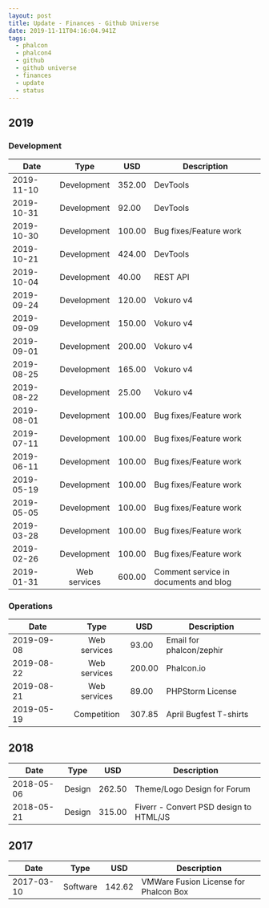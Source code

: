 ```yaml
---
layout: post
title: Update - Finances - Github Universe
date: 2019-11-11T04:16:04.941Z
tags:
  - phalcon
  - phalcon4
  - github
  - github universe
  - finances
  - update
  - status
---
```




## 2019
### Development
| Date       | Type         | USD    | Description                           |
|------------|:------------:|--------|---------------------------------------|
| 2019-11-10 | Development  | 352.00 | DevTools                              |
| 2019-10-31 | Development  |  92.00 | DevTools                              |
| 2019-10-30 | Development  | 100.00 | Bug fixes/Feature work                |
| 2019-10-21 | Development  | 424.00 | DevTools                              |
| 2019-10-04 | Development  |  40.00 | REST API                              |
| 2019-09-24 | Development  | 120.00 | Vokuro v4                             |
| 2019-09-09 | Development  | 150.00 | Vokuro v4                             |
| 2019-09-01 | Development  | 200.00 | Vokuro v4                             |
| 2019-08-25 | Development  | 165.00 | Vokuro v4                             |
| 2019-08-22 | Development  |  25.00 | Vokuro v4                             |
| 2019-08-01 | Development  | 100.00 | Bug fixes/Feature work                |
| 2019-07-11 | Development  | 100.00 | Bug fixes/Feature work                |
| 2019-06-11 | Development  | 100.00 | Bug fixes/Feature work                |
| 2019-05-19 | Development  | 100.00 | Bug fixes/Feature work                |
| 2019-05-05 | Development  | 100.00 | Bug fixes/Feature work                |
| 2019-03-28 | Development  | 100.00 | Bug fixes/Feature work                |
| 2019-02-26 | Development  | 100.00 | Bug fixes/Feature work                |
| 2019-01-31 | Web services | 600.00 | Comment service in documents and blog |

### Operations
| Date       | Type         | USD    | Description                           |
|------------|:------------:|--------|---------------------------------------|
| 2019-09-08 | Web services |  93.00 | Email for phalcon/zephir              |
| 2019-08-22 | Web services | 200.00 | Phalcon.io                            |
| 2019-08-21 | Web services |  89.00 | PHPStorm License                      |
| 2019-05-19 | Competition  | 307.85 | April Bugfest T-shirts                |

## 2018
| Date       | Type   | USD    | Description                            |
|------------|--------|:------:|----------------------------------------|
| 2018-05-06 | Design | 262.50 | Theme/Logo Design for Forum            |
| 2018-05-21 | Design | 315.00 | Fiverr - Convert PSD design to HTML/JS |

## 2017
| Date       | Type      | USD   | Description                           |
|------------|----------|:------:|---------------------------------------|
| 2017-03-10 | Software | 142.62 | VMWare Fusion License for Phalcon Box |


